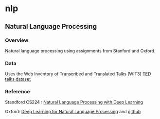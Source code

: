 # nlp
## Natural Language Processing

### Overview

Natural language processing using assignments from Stanford and Oxford.

### Data

Uses the Web Inventory of Transcribed and Translated Talks (WIT3) [TED talks dataset](https://wit3.fbk.eu/mono.php?release=XML_releases&tinfo=cleanedhtml_ted)

### Reference

Standford CS224 : [Natural Language Processing with Deep Learning](https://web.stanford.edu/class/archive/cs/cs224n/cs224n.1174/reports.html)

Oxford: [Deep Learning for Natural Language Processing](https://www.cs.ox.ac.uk/teaching/courses/2016-2017/dl/) and [github](https://github.com/oxford-cs-deepnlp-2017)
